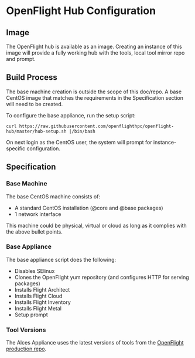 # OpenFlight Hub Configuration

## Image

The OpenFlight hub is available as an image. Creating an instance of this image will provide a fully working hub with the tools, local tool mirror repo and prompt. 

## Build Process

The base machine creation is outside the scope of this doc/repo. A base CentOS image that matches the requirements in the Specification section will need to be created.

To configure the base appliance, run the setup script:

```
curl https://raw.githubusercontent.com/openflighthpc/openflight-hub/master/hub-setup.sh |/bin/bash
```

On next login as the CentOS user, the system will prompt for instance-specific configuration.

## Specification

### Base Machine

The base CentOS machine consists of:

* A standard CentOS installation (@core and @base packages)
* 1 network interface 

This machine could be physical, virtual or cloud as long as it complies with the above bullet points.

### Base Appliance

The base appliance script does the following:

* Disables SElinux
* Clones the OpenFlight yum repository (and configures HTTP for serving packages)
* Installs Flight Architect
* Installs Flight Cloud
* Installs Flight Inventory
* Installs Flight Metal
* Setup prompt

### Tool Versions

The Alces Appliance uses the latest versions of tools from the [OpenFlight production repo](https://github.com/openflighthpc/flight-runway#from-the-openflight-yum-repository).

